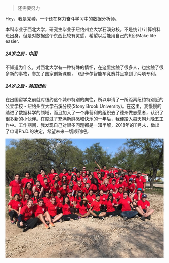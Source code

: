 > 还需要努力

Hey，我是党翀，一个还在努力奋斗学习中的数据分析师。

本科毕业于西北大学，研究生毕业于纽约州立大学石溪分校。不是统计/计算机科班出身，但是对数据这个东西比较有灵感，希望以后能用自己的知识Make life easier.

##### 24岁之前 - 中国
不知道为什么，对西北大学有一种特殊的情怀，在这里接触了很多人，也接触了很多新的事物，参加了国家创新课题，飞思卡尔智能车竞赛并且拿到了两项专利。

##### 24岁之后 - 美国纽约
在出国留学之前就对纽约这个城市特别的向往，所以申请了一所距离纽约特别近的公立学校 - 纽约州立大学石溪分校(Stony Brook University)。在这里，我慢慢的踏进了数据科学的领域，而且加入了一个非营利的组织去了德州做志愿者，认识了很多新的小伙伴。在度过了充满新鲜感和快乐的一年后，我便踏入每天朝九晚五工作中。工作期间，我发现自己对很多问题都是一知半解，2018年的11月末，做出了申请Ph.D.的决定，希望未来一切顺利吧。

![img](/img/texas-cd.jpg)

